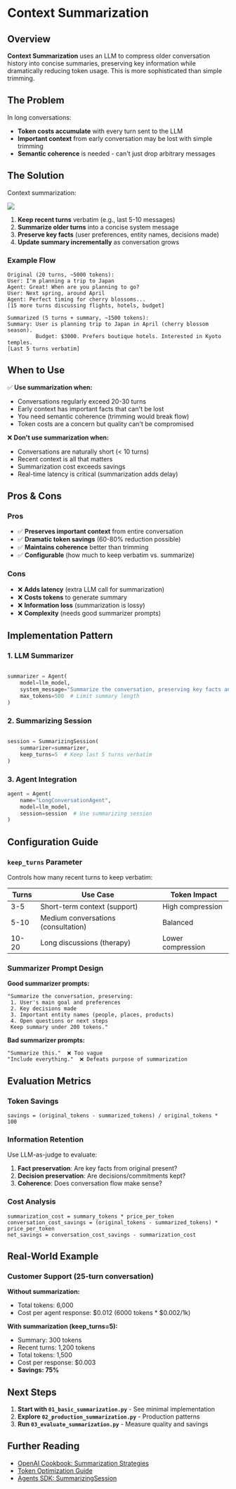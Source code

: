 # Context Summarization

## Overview

**Context Summarization** uses an LLM to compress older conversation history into concise summaries, preserving key information while dramatically reducing token usage. This is more sophisticated than simple trimming.

## The Problem

In long conversations:

- **Token costs accumulate** with every turn sent to the LLM
- **Important context** from early conversation may be lost with simple trimming
- **Semantic coherence** is needed - can't just drop arbitrary messages

## The Solution

Context summarization:

![](./image.png)

1. **Keep recent turns** verbatim (e.g., last 5-10 messages)
2. **Summarize older turns** into a concise system message
3. **Preserve key facts** (user preferences, entity names, decisions made)
4. **Update summary incrementally** as conversation grows

### Example Flow

```
Original (20 turns, ~5000 tokens):
User: I'm planning a trip to Japan
Agent: Great! When are you planning to go?
User: Next spring, around April
Agent: Perfect timing for cherry blossoms...
[15 more turns discussing flights, hotels, budget]

Summarized (5 turns + summary, ~1500 tokens):
Summary: User is planning trip to Japan in April (cherry blossom season).
         Budget: $3000. Prefers boutique hotels. Interested in Kyoto temples.
[Last 5 turns verbatim]
```

## When to Use

✅ **Use summarization when:**

- Conversations regularly exceed 20-30 turns
- Early context has important facts that can't be lost
- You need semantic coherence (trimming would break flow)
- Token costs are a concern but quality can't be compromised

❌ **Don't use summarization when:**

- Conversations are naturally short (< 10 turns)
- Recent context is all that matters
- Summarization cost exceeds savings
- Real-time latency is critical (summarization adds delay)

## Pros & Cons

### Pros

- ✅ **Preserves important context** from entire conversation
- ✅ **Dramatic token savings** (60-80% reduction possible)
- ✅ **Maintains coherence** better than trimming
- ✅ **Configurable** (how much to keep verbatim vs. summarize)

### Cons

- ❌ **Adds latency** (extra LLM call for summarization)
- ❌ **Costs tokens** to generate summary
- ❌ **Information loss** (summarization is lossy)
- ❌ **Complexity** (needs good summarizer prompts)

## Implementation Pattern

### 1. LLM Summarizer

```python

summarizer = Agent(
    model=llm_model,
    system_message="Summarize the conversation, preserving key facts and decisions.",
    max_tokens=500  # Limit summary length
)
```

### 2. Summarizing Session

```python

session = SummarizingSession(
    summarizer=summarizer,
    keep_turns=5  # Keep last 5 turns verbatim
)
```

### 3. Agent Integration

```python
agent = Agent(
    name="LongConversationAgent",
    model=llm_model,
    session=session  # Use summarizing session
)
```

## Configuration Guide

### `keep_turns` Parameter

Controls how many recent turns to keep verbatim:

| Turns | Use Case                            | Token Impact      |
| ----- | ----------------------------------- | ----------------- |
| 3-5   | Short-term context (support)        | High compression  |
| 5-10  | Medium conversations (consultation) | Balanced          |
| 10-20 | Long discussions (therapy)          | Lower compression |

### Summarizer Prompt Design

**Good summarizer prompts:**

```
"Summarize the conversation, preserving:
 1. User's main goal and preferences
 2. Key decisions made
 3. Important entity names (people, places, products)
 4. Open questions or next steps
 Keep summary under 200 tokens."
```

**Bad summarizer prompts:**

```
"Summarize this."  ❌ Too vague
"Include everything."  ❌ Defeats purpose of summarization
```

## Evaluation Metrics

### Token Savings

```
savings = (original_tokens - summarized_tokens) / original_tokens * 100
```

### Information Retention

Use LLM-as-judge to evaluate:

1. **Fact preservation**: Are key facts from original present?
2. **Decision preservation**: Are decisions/commitments kept?
3. **Coherence**: Does conversation flow make sense?

### Cost Analysis

```
summarization_cost = summary_tokens * price_per_token
conversation_cost_savings = (original_tokens - summarized_tokens) * price_per_token
net_savings = conversation_cost_savings - summarization_cost
```

## Real-World Example

### Customer Support (25-turn conversation)

**Without summarization:**

- Total tokens: 6,000
- Cost per agent response: $0.012 (6000 tokens \* $0.002/1k)

**With summarization (keep_turns=5):**

- Summary: 300 tokens
- Recent turns: 1,200 tokens
- Total tokens: 1,500
- Cost per response: $0.003
- **Savings: 75%**

## Next Steps

1. **Start with `01_basic_summarization.py`** - See minimal implementation
2. **Explore `02_production_summarization.py`** - Production patterns
3. **Run `03_evaluate_summarization.py`** - Measure quality and savings

## Further Reading

- [OpenAI Cookbook: Summarization Strategies](https://cookbook.openai.com/)
- [Token Optimization Guide](https://platform.openai.com/docs/guides/optimization)
- [Agents SDK: SummarizingSession](https://github.com/openai/openai-agents-sdk)
